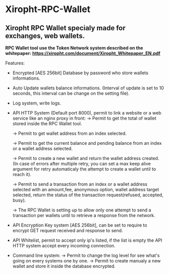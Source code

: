 # Xiropht-RPC-Wallet
<h2>Xiropht RPC Wallet specialy made for exchanges, web wallets.</h2>

**RPC Wallet tool use the Token Network system described on the whitepaper: https://xiropht.com/document/Xiropht_Whitepaper_EN.pdf**

Features:

- Encrypted [AES 256bit] Database by password who store wallets informations.

- Auto Update wallets balance informations. (Interval of update is set to 10 seconds, this interval can be change on the setting file).

- Log system, write logs.

- API HTTP System (Default port 8000), permit to link a website or a web service like an nginx proxy in front:
  -> Permit to get the total of wallet stored inside the RPC Wallet tool.
  
  -> Permit to get wallet address from an index selected.
  
  -> Permit to get the current balance and pending balance from an index or a wallet address selected.
  
  -> Permit to create a new wallet and return the wallet address created. (In case of errors after multiple retry, you can set a max keep alive argument for retry automaticaly the attempt to create a wallet until to reach it).
  
  -> Permit to send a transaction from an index or a wallet address selected with an amount,fee, anonymous option, wallet address target selected, return the status of the transaction request(refused, accepted, busy). 
  
  -> The RPC Wallet is setting up to allow only one attempt to send a transaction per wallets until to retrieve a response from the network.
  
- API Encryption Key system [AES 256bit], can be set to require to encrypt GET request received and response to send.

- API Whitelist, permit to accept only ip's listed, if the list is empty the API HTTP system accept every incoming connection.

- Command line system:
  -> Permit to change the log level for see what's going on every systems one by one. 
  -> Permit to create manualy a new wallet and store it inside the database encrypted.
  
